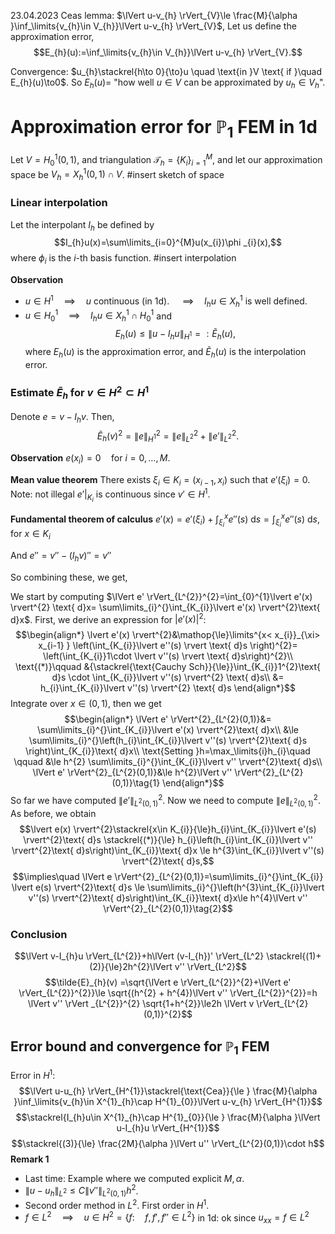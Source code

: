 23.04.2023
Ceas lemma:
	$\lVert u-v_{h} \rVert_{V}\le \frac{M}{\alpha }\inf_\limits{v_{h}\in V_{h}}\lVert u-v_{h} \rVert_{V}$,
Let us define the approximation error,
$$E_{h}(u):=\inf_\limits{v_{h}\in V_{h}}\lVert u-v_{h} \rVert_{V}.$$

Convergence:
$u_{h}\stackrel{h\to 0}{\to}u \quad \text{in }V \text{ if }\quad  E_{h}(u)\to0$.
So $E_{h}(u)=$ "how well $u \in V$ can be approximated by $u_{h}\in V_{h}$".

# Approximation error for $\mathbb{P}_{1}$ FEM in 1d
Let $V=H_{0}^{1}(0,1)$, and
triangulation $\mathcal{T}_{h}=\{K_{i} \}_{i=1}^{M}$,
and let our approximation space be
$V_{h}=X^{1}_{h}(0,1)\cap V$.
#insert sketch of space

### Linear interpolation
Let the interpolant $I_{h}$ be defined by
$$I_{h}u(x)=\sum\limits_{i=0}^{M}u(x_{i})\phi _{i}(x),$$
where $\phi _{i}$ is the $i$-th basis function.
#insert interpolation

**Observation**
* $u \in H^{1} \quad\implies\quad u \text{ continuous (in 1d)}.$
	$\quad\implies\quad I_{h}u \in X^{1}_{h} \text{ is well defined}$.
* $u\in H^{1}_{0}\quad\implies\quad I_{h}u \in X^{1}_{h}\cap H^{1}_{0}$
	  and 
	  $$E_{h}(u)\le \lVert u-I_{h}u \rVert_{H^{1}}=:\tilde{E}_{h}(u),$$
	  where $E_{h}(u)$ is the approximation error, and
	  $\tilde{E}_{h}(u)$ is the interpolation error.

### Estimate $\tilde{E}_{h}$ for $v \in H^{2}\subset H^{1}$
Denote $e=v-I_{h}v$.
Then,
$$\tilde{E}_{h}(v)^{2}=\lVert e \rVert^{2}_{H^{1}}=\lVert e \rVert^{2}_{L^{2}}+\lVert e' \rVert^{2}_{L^{2}}.$$

**Observation**
	$e(x_{i})=0 \quad\text{for }i=0,\dots,M$.

**Mean value theorem**
	There exists $\xi _{i}\in K_{i}=(x_{i-1},x_{i})$ such that $e'(\xi _{i})=0$.
	Note: not illegal
		$e'|_{K_{i}}$ is continuous since $v' \in H^1$.

**Fundamental theorem of calculus**
	$e'(x)=e'(\xi _{i})+\int_{\xi _{i}}^{x}e''(s)\text{ d}s=\int_{\xi _{i}}^{x}e''(s)\text{ d}s$,   for $x\in K_{i}$

And $e''=v''-(I_{h}v)''=v''$

So combining these, we get,

We start by computing $\lVert e' \rVert_{L^{2}}^{2}=\int_{0}^{1}\lvert e'(x) \rvert^{2}  \text{ d}x= \sum\limits_{i}^{}\int_{K_{i}}\lvert e'(x) \rvert^{2}\text{ d}x$. First, we derive an expression for $\lvert e'(x) \rvert^{2}$:
$$\begin{align*}
\lvert e'(x) \rvert^{2}&\mathop{\le}\limits^{x< x_{i}}_{\xi> x_{i-1} }  \left(\int_{K_{i}}\lvert e''(s) \rvert \text{ d}s \right)^{2}= \left(\int_{K_{i}}1\cdot \lvert v''(s) \rvert \text{ d}s\right)^{2}\\
\text{(*)}\qquad &{\stackrel{\text{Cauchy Sch}}{\le}}\int_{K_{i}}1^{2}\text{ d}s \cdot \int_{K_{i}}\lvert v''(s) \rvert^{2} \text{ d}s\\
&= h_{i}\int_{K_{i}}\lvert v''(s) \rvert^{2} \text{ d}s
\end{align*}$$
Integrate over $x \in (0,1)$, then we get
$$\begin{align*}
\lVert e' \rVert^{2}_{L^{2}(0,1)}&= \sum\limits_{i}^{}\int_{K_{i}}\lvert e'(x) \rvert^{2}\text{ d}x\\
		&\le \sum\limits_{i}^{}\left(h_{i}\int_{K_{i}}\lvert v''(s) \rvert^{2}\text{ d}s \right)\int_{K_{i}}\text{ d}x\\
\text{Setting }h=\max_\limits{i}h_{i}\quad \qquad &\le h^{2} \sum\limits_{i}^{}\int_{K_{i}}\lvert v'' \rvert^{2}\text{ d}s\\
\lVert e' \rVert^{2}_{L^{2}(0,1)}&\le h^{2}\lVert v'' \rVert^{2}_{L^{2}(0,1)}\tag{1}
\end{align*}$$
So far we have computed $\lVert e' \rVert^{2}_{L^{2}(0,1)}$. 
Now we need to compute $\lVert e \rVert^{2}_{L^{2}(0,1)}$.
As before, we obtain
$$\lvert e(x) \rvert^{2}\stackrel{x\in K_{i}}{\le}h_{i}\int_{K_{i}}\lvert e'(s) \rvert^{2}\text{ d}s \stackrel{(*)}{\le} h_{i}\left(h_{i}\int_{K_{i}}\lvert v'' \rvert^{2}\text{ d}s\right)\int_{K_{i}}\text{ d}x \le h^{3}\int_{K_{i}}\lvert v''(s) \rvert^{2}\text{ d}s,$$
$$\implies\quad \lVert e \rVert^{2}_{L^{2}(0,1)}=\sum\limits_{i}^{}\int_{K_{i}} \lvert e(s) \rvert^{2}\text{ d}s
\le \sum\limits_{i}^{}\left(h^{3}\int_{K_{i}}\lvert v''(s) \rvert^{2}\text{ d}s\right)\int_{K_{i}}\text{ d}x\le h^{4}\lVert v'' \rVert^{2}_{L^{2}(0,1)}\tag{2}$$
### Conclusion

$$\lVert v-I_{h}u \rVert_{L^{2}}+h\lVert (v-I_{h})' \rVert_{L^2} \stackrel{(1)+(2)}{\le}2h^{2}\lVert v'' \rVert_{L^2}$$
$$\tilde{E}_{h}(v) =\sqrt{\lVert e \rVert_{L^{2}}^{2}+\lVert e' \rVert_{L^{2}}^{2}}\le \sqrt{(h^{2} + h^{4})\lVert v'' \rVert_{L^{2}}^{2}}=h \lVert v'' \rVert _{L^{2}}^{2} \sqrt{1+h^{2}}\le2h \lVert v \rVert_{L^{2}(0,1)}^{2}$$

## Error bound and convergence for $\mathbb{P}_{1}$ FEM
Error in $H^{1}$:
$$\lVert u-u_{h} \rVert_{H^{1}}\stackrel{\text{Cea}}{\le } \frac{M}{\alpha }\inf_\limits{v_{h}\in X^{1}_{h}\cap H^{1}_{0}}\lVert u-v_{h} \rVert_{H^{1}}$$
$$\stackrel{I_{h}u\in X^{1}_{h}\cap H^{1}_{0}}{\le } \frac{M}{\alpha }\lVert u-I_{h}u \rVert_{H^{1}}$$
$$\stackrel{(3)}{\le} \frac{2M}{\alpha }\lVert u'' \rVert_{L^{2}(0,1)}\cdot h$$
**Remark 1**
* Last time: Example where we computed explicit $M, \alpha$.
* $\lVert u-u_{h} \rVert_{L^{2}}\le C \lVert v'' \rVert_{L^{2}(0,1)}h^{2}$.
* Second order method in $L^{2}$.
	  First order in $H^{1}$.
* $f \in  L^{2}\quad\implies\quad u \in H^{2}=\{f:\quad f,f',f'' \in L^{2} \}$
	in 1d: ok since $u_{xx}=f \in L^{2}$


